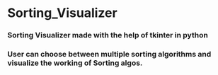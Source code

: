 # Sorting_Visualizer
### Sorting Visualizer made with the help of tkinter in python 
### User can choose between multiple sorting algorithms and visualize the working of Sorting algos.
